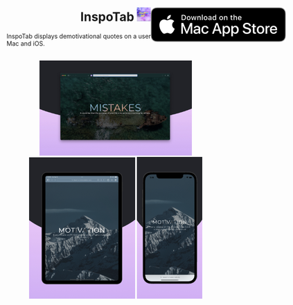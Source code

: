 <h1 align="center">
  <span align="center">
    InspoTab <img src="Resources/icon.png" alt="logo" width="32" height="32">
  </span>
  <a href="https://apps.apple.com/us/app/inspotab/id1585533975">
    <img align="right" style="position: absolute" src="Resources/MacAppStoreBadge.svg">
  </a>
</h1>
InspoTab displays demotivational quotes on a user's Safari new tab page on Mac and iOS. 
<br>

<br>
<p align="center">
  <img src="Resources/InspoTabDemoMac.jpg" width="70%" height="70%"> 
  <img src="Resources/InspoTabDemoiPad.png" width="48.6%" height="48.6%">
  <img src="Resources/InspoTabDemoiPhone.png" width="30%" height="30%">
</p>

